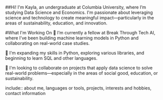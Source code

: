 ##Hi! I'm Kayla, an undergraduate at Columbia University, where I’m studying Data Science and Economics. I'm passionate about leveraging science and technology to create meaningful impact—particularly in the areas of sustainability, education, and innovation.

#What I'm Working On
🔭 I’m currently a fellow at Break Through Tech AI, where I’ve been building machine learning models in Python and collaborating on real-world case studies.

🌱 I'm expanding my skills in Python, exploring various libraries, and beginning to learn SQL and other languages.

👯 I'm looking to collaborate on projects that apply data science to solve real-world problems—especially in the areas of social good, education, or sustainability.

<!--
**klhrcn/klhrcn** is a ✨ _special_ ✨ repository because its `README.md` (this file) appears on your GitHub profile.

Here are some ideas to get you started:

- 🔭 I’m currently working on ...
- 🌱 I’m currently learning ...
- 👯 I’m looking to collaborate on ...
- 🤔 I’m looking for help with ...
- 💬 Ask me about ...
- 📫 How to reach me: ...
- 😄 Pronouns: ...
- ⚡ Fun fact: ...
-->


include:: about me, languages or tools, projects, interests and hobbies, contact information
